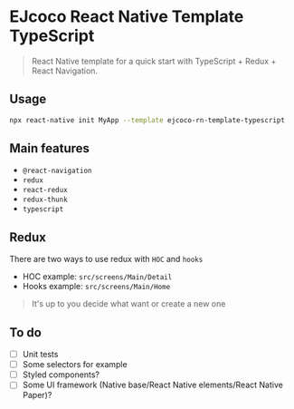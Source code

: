 # EJcoco React Native Template TypeScript


> React Native template for a quick start with TypeScript + Redux + React Navigation.


## Usage

```sh
npx react-native init MyApp --template ejcoco-rn-template-typescript
```

## Main features
* `@react-navigation`
* `redux`
* `react-redux`
* `redux-thunk`
* `typescript`

## Redux
There are two ways to use redux with `HOC` and `hooks`
* HOC example: `src/screens/Main/Detail`
* Hooks example: `src/screens/Main/Home`

> It's up to you decide what want or create a new one
> 
## To do
- [ ] Unit tests
- [ ] Some selectors for example 
- [ ] Styled components?
- [ ] Some UI framework (Native base/React Native elements/React Native Paper)? 